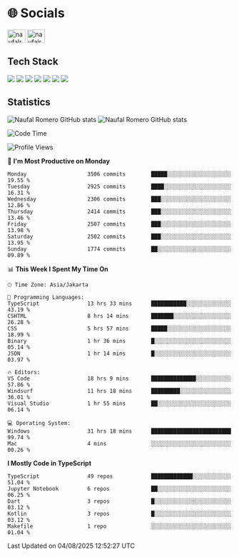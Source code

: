 <h1 align="">🌐 Socials</h1>
<p align="left">
<a href="https://linkedin.com/in/naufal-romero-putra-pratama-9ab816177/" target="blank"><img align="center" src="https://raw.githubusercontent.com/rahuldkjain/github-profile-readme-generator/master/src/images/icons/Social/linked-in-alt.svg" alt="naufalromero" height="30" width="40" /></a>
<a href="https://instagram.com/naufalromero" target="blank"><img align="center" src="https://raw.githubusercontent.com/rahuldkjain/github-profile-readme-generator/master/src/images/icons/Social/instagram.svg" alt="naufalromero" height="30" width="40" /></a>
</p>


<h2 align="">Tech Stack</h2>
<div align="">
  <img src="https://img.shields.io/badge/next.js-000000?style=for-the-badge&logo=nextdotjs&logoColor=white"/>
 <img src="https://img.shields.io/badge/typescript-%23007ACC.svg?style=for-the-badge&logo=typescript&logoColor=white"/>
 <img src="https://img.shields.io/badge/react-%2320232a.svg?style=for-the-badge&logo=react&logoColor=%2361DAFB"/>
 <img src="https://img.shields.io/badge/tailwindcss-%2338B2AC.svg?style=for-the-badge&logo=tailwind-css&logoColor=white"/>
 <img src="https://img.shields.io/badge/Prisma-3982CE?style=for-the-badge&logo=Prisma&logoColor=white"/>
 <img src="https://img.shields.io/badge/javascript-%23323330.svg?style=for-the-badge&logo=javascript&logoColor=%23F7DF1E"/>
 <img src="https://img.shields.io/badge/java-%23ED8B00.svg?style=for-the-badge&logo=openjdk&logoColor=white"/>
</div>


<h2 align="">Statistics</h2>
<div align="">
<img src="https://github-readme-stats-xi-nine-74.vercel.app/api?username=romves&show_icons=true&theme=tokyonight&include_all_commits=true&count_private=true" alt="Naufal Romero GitHub stats"/>
<img src="https://github-readme-stats-xi-nine-74.vercel.app/api/top-langs/?username=romves&theme=tokyonight&hide_border=false&include_all_commits=true&count_private=true&layout=compact" alt="Naufal Romero GitHub stats"/>
</div>

<!--START_SECTION:waka-->
![Code Time](http://img.shields.io/badge/Code%20Time-2%2C719%20hrs%2046%20mins-blue)

![Profile Views](http://img.shields.io/badge/Profile%20Views-0-blue)

📅 **I'm Most Productive on Monday** 

```text
Monday                   3506 commits        █████░░░░░░░░░░░░░░░░░░░░   19.55 % 
Tuesday                  2925 commits        ████░░░░░░░░░░░░░░░░░░░░░   16.31 % 
Wednesday                2306 commits        ███░░░░░░░░░░░░░░░░░░░░░░   12.86 % 
Thursday                 2414 commits        ███░░░░░░░░░░░░░░░░░░░░░░   13.46 % 
Friday                   2507 commits        ███░░░░░░░░░░░░░░░░░░░░░░   13.98 % 
Saturday                 2502 commits        ███░░░░░░░░░░░░░░░░░░░░░░   13.95 % 
Sunday                   1774 commits        ██░░░░░░░░░░░░░░░░░░░░░░░   09.89 % 
```


📊 **This Week I Spent My Time On** 

```text
🕑︎ Time Zone: Asia/Jakarta

💬 Programming Languages: 
TypeScript               13 hrs 33 mins      ███████████░░░░░░░░░░░░░░   43.19 % 
CSHTML                   8 hrs 14 mins       ███████░░░░░░░░░░░░░░░░░░   26.28 % 
CSS                      5 hrs 57 mins       █████░░░░░░░░░░░░░░░░░░░░   18.99 % 
Binary                   1 hr 36 mins        █░░░░░░░░░░░░░░░░░░░░░░░░   05.14 % 
JSON                     1 hr 14 mins        █░░░░░░░░░░░░░░░░░░░░░░░░   03.97 % 

🔥 Editors: 
VS Code                  18 hrs 9 mins       ██████████████░░░░░░░░░░░   57.86 % 
Windsurf                 11 hrs 18 mins      █████████░░░░░░░░░░░░░░░░   36.01 % 
Visual Studio            1 hr 55 mins        ██░░░░░░░░░░░░░░░░░░░░░░░   06.14 % 

💻 Operating System: 
Windows                  31 hrs 18 mins      █████████████████████████   99.74 % 
Mac                      4 mins              ░░░░░░░░░░░░░░░░░░░░░░░░░   00.26 % 
```

**I Mostly Code in TypeScript** 

```text
TypeScript               49 repos            █████████████░░░░░░░░░░░░   51.04 % 
Jupyter Notebook         6 repos             ██░░░░░░░░░░░░░░░░░░░░░░░   06.25 % 
Dart                     3 repos             █░░░░░░░░░░░░░░░░░░░░░░░░   03.12 % 
Kotlin                   3 repos             █░░░░░░░░░░░░░░░░░░░░░░░░   03.12 % 
Makefile                 1 repo              ░░░░░░░░░░░░░░░░░░░░░░░░░   01.04 % 
```




 Last Updated on 04/08/2025 12:52:27 UTC
<!--END_SECTION:waka-->
